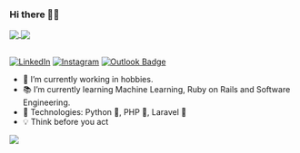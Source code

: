 ### Hi there 👋🤘

<a href="https://github.com/filipeas/">
  <img align="center" src="https://github-readme-stats.vercel.app/api/top-langs/?username=filipeas&layout=compact" />
</a>
<a href="https://github.com/filipeas/">
  <img align="center" src="https://github-readme-stats.vercel.app/api?username=filipeas&show_icons=true&count_private=true&theme=dark" />
</a>
</br></br>

<a href="https://www.linkedin.com/in/faswebmaster" target="_blank"><img src="https://img.shields.io/badge/LinkedIn-%230077B5.svg?&style=flat-square&logo=linkedin&logoColor=white" alt="LinkedIn"></a>
<a href="https://www.instagram.com/filipea.s/" target="_blank"><img src="https://img.shields.io/badge/Instagram-%23E4405F.svg?&style=flat-square&logo=instagram&logoColor=white" alt="Instagram"></a>
[![Outlook Badge](https://img.shields.io/badge/-felipealvessampaio@hotmail.com-c14438?style=flat-square&logo=Outlook&logoColor=white&link=mailto:felipealvessampaio@hotmail.com)](mailto:felipealvessampaio@hotmail.com)
<!-- [![Twitter Badge](https://img.shields.io/badge/-filipeas-1ca0f1?style=flat-square&labelColor=1ca0f1&logo=twitter&logoColor=white)](https://twitter.com/filipeas) -->

- 💼 I’m currently working in hobbies.
- 📚 I’m currently learning Machine Learning, Ruby on Rails and Software Engineering.
- 🔑 Technologies: Python 🐍, PHP 💚, Laravel 💎
- 💡 Think before you act

![](https://komarev.com/ghpvc/?username=filipeas&color=blue&style=flat)

<!--
**filipeas/filipeas** is a ✨ _special_ ✨ repository because its `README.md` (this file) appears on your GitHub profile.

Here are some ideas to get you started:

- 🔭 I’m currently working on ...
- 🌱 I’m currently learning ...
- 👯 I’m looking to collaborate on ...
- 🤔 I’m looking for help with ...
- 💬 Ask me about ...
- 📫 How to reach me: ...
- 😄 Pronouns: ...
- ⚡ Fun fact: ...
-->
